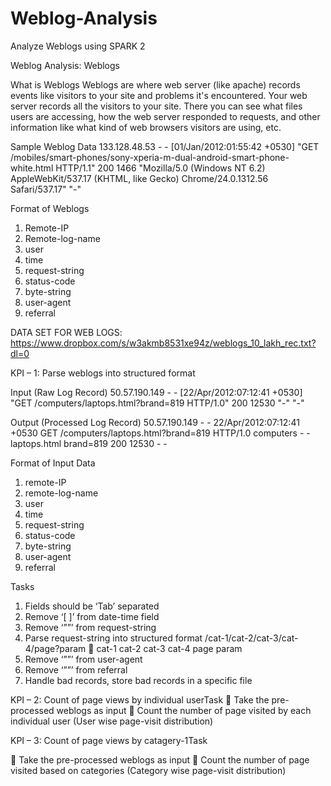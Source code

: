 # Weblog-Analysis
Analyze Weblogs using SPARK 2

Weblog Analysis:
Weblogs

What is Weblogs
Weblogs are where web server (like apache) records events like visitors to your site and problems it's encountered. Your web server records all the visitors to your site. There you can see what files users are accessing, how the web server responded to requests, and other information like what kind of web browsers visitors are using, etc.

Sample Weblog Data
133.128.48.53 - - [01/Jan/2012:01:55:42 +0530] "GET /mobiles/smart-phones/sony-xperia-m-dual-android-smart-phone-white.html HTTP/1.1" 200 1466 "Mozilla/5.0 (Windows NT 6.2) AppleWebKit/537.17 (KHTML, like Gecko) Chrome/24.0.1312.56 Safari/537.17" "-"

Format of Weblogs
1. Remote-IP
2. Remote-log-name
3. user
4. time
5. request-string
6. status-code
7. byte-string
8. user-agent
9. referral

DATA SET FOR WEB LOGS:
https://www.dropbox.com/s/w3akmb8531xe94z/weblogs_10_lakh_rec.txt?dl=0


KPI – 1: Parse weblogs into structured format

Input (Raw Log Record)
50.57.190.149 - - [22/Apr/2012:07:12:41 +0530] "GET /computers/laptops.html?brand=819 HTTP/1.0" 200 12530 "-" "-"

Output (Processed Log Record)
50.57.190.149 - - 22/Apr/2012:07:12:41 +0530 GET /computers/laptops.html?brand=819 HTTP/1.0 computers - - laptops.html brand=819 200 12530 - -

Format of Input Data
1. remote-IP
2. remote-log-name
3. user
4. time
5. request-string
6. status-code
7. byte-string
8. user-agent
9. referral

Tasks
1. Fields should be ‘Tab’ separated
2. Remove ‘[ ]’ from date-time field
3. Remove ‘””’ from request-string
4. Parse request-string into structured format /cat-1/cat-2/cat-3/cat-4/page?param  cat-1 cat-2 cat-3 cat-4 page param
5. Remove ‘””’ from user-agent
6. Remove ‘””’ from referral
7. Handle bad records, store bad records in a specific file

KPI – 2: Count of page views by individual userTask
 Take the pre-processed weblogs as input
 Count the number of page visited by each individual user (User wise page-visit distribution)

KPI – 3: Count of page views by catagery-1Task

 Take the pre-processed weblogs as input
 Count the number of page visited based on categories (Category wise page-visit distribution)




